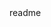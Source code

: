 <snippet>
  <content><![CDATA[
# ${1:CompInfo}
A script that takes Powershell queries to gather information on your local or remote Windows machines.
## Installation
Simply download the script.
## Usage
TODO: Write usage instructions
## Notes/Debugging
1. If you haven't ran a Powershell script before you may run into the following error:
   "execution of scripts is disabled on this system" or something similar.
   To fix this, open Powershell and run the following command: 
   `Set-ExecutionPolicy RemoteSigned`
2. If you are trying to query a remote machine, the following must be true:
   1) You are querying a windows machine
   2) The machine is currently on and a user is logged in
   3) The machine is connected to the RPC server
3. For any further questions/concerns please open a new issue
## Contributing
1. Fork it!
2. Create your feature branch: `git checkout -b my-new-feature`
3. Commit your changes: `git commit -am 'Add some feature'`
4. Push to the branch: `git push origin my-new-feature`
5. Submit a pull request :D
]]></content>
  <tabTrigger>readme</tabTrigger>
</snippet>
